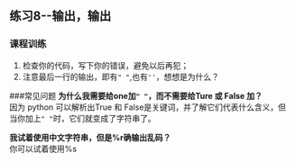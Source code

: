 ## 练习8--输出，输出

### 课程训练
1. 检查你的代码，写下你的错误，避免以后再犯；
2. 注意最后一行的输出，即有`" "`,也有`''`，想想是为什么？

###常见问题
**为什么我需要给one加`" "`，而不需要给Ture 或 False 加？**  
因为 python 可以解析出True 和 False是关键词，并了解它们代表什么含义，但当你加上`" "`时，它们就变成了字符串了。  

**我试着使用中文字符串，但是%r确输出乱码？**  
你可以试着使用%s  
